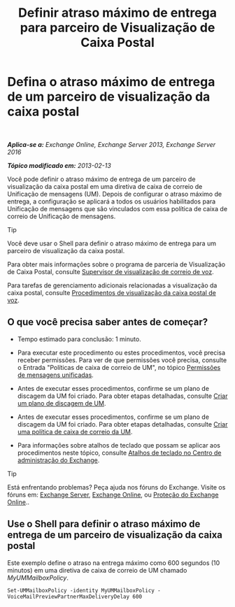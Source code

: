﻿---
title: 'Definir atraso máximo de entrega para parceiro de Visualização de Caixa Postal'
TOCTitle: Defina o atraso máximo de entrega de um parceiro de visualização da caixa postal
ms:assetid: c9a07f6d-6f7f-4036-9a4a-d668d21e2c76
ms:mtpsurl: https://technet.microsoft.com/pt-br/library/Ff630928(v=EXCHG.150)
ms:contentKeyID: 51407915
ms.date: 05/22/2018
mtps_version: v=EXCHG.150
ms.translationtype: MT
---

# Defina o atraso máximo de entrega de um parceiro de visualização da caixa postal

 

_**Aplica-se a:** Exchange Online, Exchange Server 2013, Exchange Server 2016_

_**Tópico modificado em:** 2013-02-13_

Você pode definir o atraso máximo de entrega de um parceiro de visualização da caixa postal em uma diretiva de caixa de correio de Unificação de mensagens (UM). Depois de configurar o atraso máximo de entrega, a configuração se aplicará a todos os usuários habilitados para Unificação de mensagens que são vinculados com essa política de caixa de correio de Unificação de mensagens.


> [!TIP]
> Você deve usar o Shell para definir o atraso máximo de entrega para um parceiro de visualização da caixa postal.



Para obter mais informações sobre o programa de parceria de Visualização de Caixa Postal, consulte [Supervisor de visualização de correio de voz](voice-mail-preview-advisor-exchange-2013-help.md).

Para tarefas de gerenciamento adicionais relacionadas a visualização da caixa postal, consulte [Procedimentos de visualização da caixa postal de voz](voice-mail-preview-procedures-exchange-2013-help.md).

## O que você precisa saber antes de começar?

  - Tempo estimado para conclusão: 1 minuto.

  - Para executar este procedimento ou estes procedimentos, você precisa receber permissões. Para ver de que permissões você precisa, consulte o Entrada "Políticas de caixa de correio de UM", no tópico [Permissões de mensagens unificadas](unified-messaging-permissions-exchange-2013-help.md).

  - Antes de executar esses procedimentos, confirme se um plano de discagem da UM foi criado. Para obter etapas detalhadas, consulte [Criar um plano de discagem de UM](create-a-um-dial-plan-exchange-2013-help.md).

  - Antes de executar esses procedimentos, confirme se um plano de discagem da UM foi criado. Para obter etapas detalhadas, consulte [Criar uma política de caixa de correio da UM](create-a-um-mailbox-policy-exchange-2013-help.md).

  - Para informações sobre atalhos de teclado que possam se aplicar aos procedimentos neste tópico, consulte [Atalhos de teclado no Centro de administração do Exchange](keyboard-shortcuts-in-the-exchange-admin-center-exchange-online-protection-help.md).


> [!TIP]
> Está enfrentando problemas? Peça ajuda nos fóruns do Exchange. Visite os fóruns em: <A href="https://go.microsoft.com/fwlink/p/?linkid=60612">Exchange Server</A>, <A href="https://go.microsoft.com/fwlink/p/?linkid=267542">Exchange Online</A>, ou <A href="https://go.microsoft.com/fwlink/p/?linkid=285351">Proteção do Exchange Online</A>..



## Use o Shell para definir o atraso máximo de entrega de um parceiro de visualização da caixa postal

Este exemplo define o atraso na entrega máximo como 600 segundos (10 minutos) em uma diretiva de caixa de correio de UM chamado *MyUMMailboxPolicy*.

    Set-UMMailboxPolicy -identity MyUMMailboxPolicy - VoiceMailPreviewPartnerMaxDeliveryDelay 600

